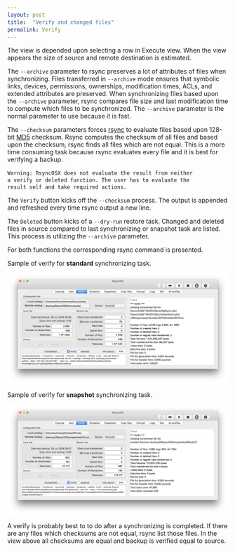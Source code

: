 ```yaml
---
layout: post
title:  "Verify and changed files"
permalink: Verify
---
```

The view is depended upon selecting a row in Execute view. When the view appears the size of source and remote destination is estimated.

The `--archive` parameter to rsync preserves a lot of attributes of files when synchronizing. Files transferred in `--archive` mode ensures that symbolic links, devices, permissions, ownerships, modification times, ACLs, and extended attributes are preserved. When synchronizing files based upon the `--archive` parameter, rsync compares file size and last modification time to compute which files to be synchronized. The `--archive` parameter is the normal parameter to use because it is fast.

The `--checksum` parameters forces [rsync](https://en.wikipedia.org/wiki/Rsync) to evaluate files based upon 128-bit [MD5](https://en.wikipedia.org/wiki/MD5) checksum. Rsync computes the checksum of all files and based upon the checksum, rsync finds all files which are not equal. This is a more time consuming task because rsync evaluates every file and it is best for verifying a backup.

```
Warning: RsyncOSX does not evaluate the result from neither
a verify or deleted function. The user has to evaluate the
result self and take required actions.
```

The `Verify` button kicks off the `--checksum` process. The output is appended and refreshed every time rsync output a new line.

The `Deleted` button kicks of a `--dry-run` restore task. Changed and deleted files in source compared to last synchronizing or snapshot task are listed. This process is utilizing the `--archive` parameter.

For both functions the corresponding rsync command is presented.

Sample of verify for **standard** synchronizing task.

![](/images/RsyncOSX/master/verify/verify.png)

Sample of verify for **snapshot** synchronizing task.

![](/images/RsyncOSX/master/verify/snapshot.png)

A verify is probably best to to do after a synchronizing is completed. If there are any files which checksums are not equal, rsync list those files. In the view above all checksums are equal and backup is verified equal to source.
